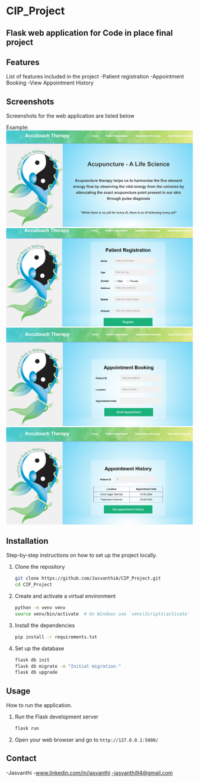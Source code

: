 # CIP_Project
## Flask web application for Code in place final project

## Features
List of features included in the project
    -Patient registration
    -Appointment Booking
    -View Appointment History

## Screenshots
Screenshots for the web application are listed below

Example:
![Home Page](CIP_application_screenshot/accu_home_page.png)
![Patient Registration Page](CIP_application_screenshot/accu_patient_reg_page.png)
![Appointment Booking Page](CIP_application_screenshot/accu_appointment_booking_page.png)
![Appointment History Page](CIP_application_screenshot/accu_appointment_history_page.png)


## Installation
Step-by-step instructions on how to set up the project locally.

1. Clone the repository
    ```sh
    git clone https://github.com/JasvanthiA/CIP_Project.git
    cd CIP_Project
    ```
2. Create and activate a virtual environment
    ```sh
    python -m venv venv
    source venv/bin/activate  # On Windows use `venv\Scripts\activate`
    ```
3. Install the dependencies
    ```sh
    pip install -r requirements.txt
    ```
4. Set up the database
    ```sh
    flask db init
    flask db migrate -m "Initial migration."
    flask db upgrade
    ```

## Usage
How to run the application.

1. Run the Flask development server
    ```sh
    flask run
    ```
2. Open your web browser and go to `http://127.0.0.1:5000/`


## Contact
-Jasvanthi
    -www.linkedin.com/in/jasvanthi
    -jasvanthi94@gmail.com


